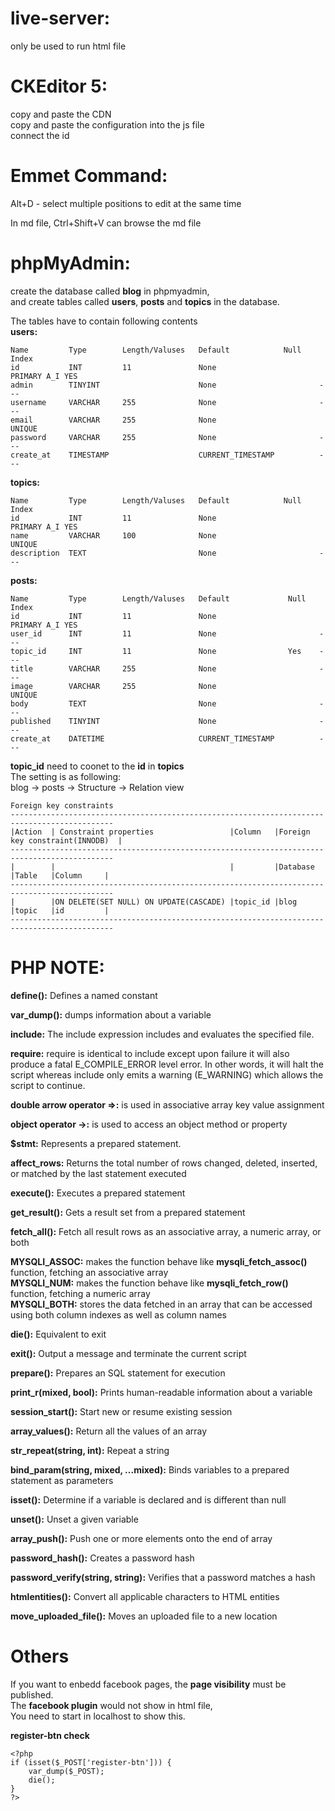 # live-server:
only be used to run html file


# CKEditor 5:
copy and paste the CDN<br>
copy and paste the configuration into the js file<br>
connect the id<br>


# Emmet Command:
Alt+D - select multiple positions to edit at the same time<br>

In md file, Ctrl+Shift+V can browse the md file<br>


# phpMyAdmin:
create the database called **blog** in phpmyadmin,<br>
and create tables called **users**, **posts** and **topics** in the database.<br>

The tables have to contain following contents<br>
**users:**<br>
```
Name         Type        Length/Valuses   Default            Null    Index
id           INT         11               None                       PRIMARY A_I YES
admin        TINYINT                      None                       ---
username     VARCHAR     255              None                       ---
email        VARCHAR     255              None                       UNIQUE
password     VARCHAR     255              None                       ---
create_at    TIMESTAMP                    CURRENT_TIMESTAMP          ---
```
**topics:**<br>
```
Name         Type        Length/Valuses   Default            Null    Index
id           INT         11               None                       PRIMARY A_I YES
name         VARCHAR     100              None                       UNIQUE
description  TEXT                         None                       ---
```
**posts:**<br>

```
Name         Type        Length/Valuses   Default             Null   Index
id           INT         11               None                       PRIMARY A_I YES
user_id      INT         11               None                       ---
topic_id     INT         11               None                Yes    ---
title        VARCHAR     255              None                       ---
image        VARCHAR     255              None                       UNIQUE
body         TEXT                         None                       ---
published    TINYINT                      None                       ---
create_at    DATETIME                     CURRENT_TIMESTAMP          ---
```
**topic_id** need to coonet to the **id** in **topics**<br>
The setting is as following:<br>
blog -> posts -> Structure -> Relation view<br>
```
Foreign key constraints
---------------------------------------------------------------------------------------------
|Action  | Constraint properties                 |Column   |Foreign key constraint(INNODB)  |
---------------------------------------------------------------------------------------------
|        |                                       |         |Database   |Table   |Column     |
---------------------------------------------------------------------------------------------
|        |ON DELETE(SET NULL) ON UPDATE(CASCADE) |topic_id |blog       |topic   |id         |
---------------------------------------------------------------------------------------------
```

# PHP NOTE:
**define():** Defines a named constant<br>

**var_dump():** dumps information about a variable<br>

**include:** The include expression includes and evaluates the specified file.<br>

**require:** require is identical to include except upon failure it will also produce a fatal E_COMPILE_ERROR level error. In other words, it will halt the script whereas include only emits a warning (E_WARNING) which allows the script to continue.<br>

**double arrow operator =>:** is used in associative array key value assignment<br>

**object operator ->:** is used to access an object method or property<br>

**$stmt:** Represents a prepared statement.<br>

**affect_rows:** Returns the total number of rows changed, deleted, inserted, or matched by the last statement executed<br>

**execute():** Executes a prepared statement<br>

**get_result():** Gets a result set from a prepared statement<br>

**fetch_all():** Fetch all result rows as an associative array, a numeric array, or both<br>

**MYSQLI_ASSOC:** makes the function behave like **mysqli_fetch_assoc()** function, fetching an associative array<br>
**MYSQLI_NUM:** makes the function behave like **mysqli_fetch_row()** function, fetching a numeric array<br>
**MYSQLI_BOTH:** stores the data fetched in an array that can be accessed using both column indexes as well as column names<br>

**die():** Equivalent to exit<br>

**exit():** Output a message and terminate the current script<br>

**prepare():** Prepares an SQL statement for execution<br>

**print_r(mixed, bool):** Prints human-readable information about a variable<br>

**session_start():** Start new or resume existing session<br>

**array_values():** Return all the values of an array<br>

**str_repeat(string, int):** Repeat a string<br>

**bind_param(string, mixed, ...mixed):** Binds variables to a prepared statement as parameters<br>

**isset():** Determine if a variable is declared and is different than null<br>

**unset():** Unset a given variable<br>

**array_push():** Push one or more elements onto the end of array<br>

**password_hash():** Creates a password hash<br>

**password_verify(string, string):** Verifies that a password matches a hash<br>

**htmlentities():** Convert all applicable characters to HTML entities<br>

**move_uploaded_file():** Moves an uploaded file to a new location<br>


# Others
If you want to enbedd facebook pages, the **page visibility** must be published.<br>
The **facebook plugin** would not show in html file,<br>
You need to start in localhost to show this.<br>

**register-btn check**
```
<?php
if (isset($_POST['register-btn'])) {
    var_dump($_POST);
    die();
}
?>
```
